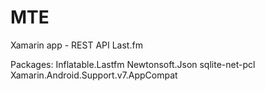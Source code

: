 # MTE
Xamarin app - REST API Last.fm

Packages:
Inflatable.Lastfm
Newtonsoft.Json
sqlite-net-pcl
Xamarin.Android.Support.v7.AppCompat
